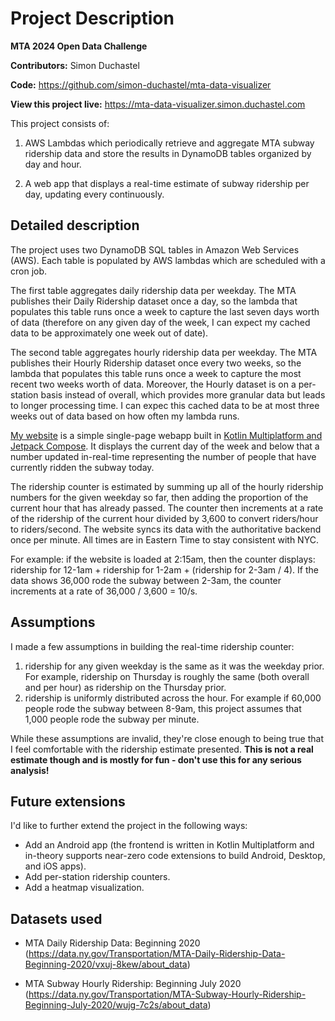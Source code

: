 # Project Description

**MTA 2024 Open Data Challenge**

**Contributors:** Simon Duchastel

**Code:** https://github.com/simon-duchastel/mta-data-visualizer

**View this project live:** https://mta-data-visualizer.simon.duchastel.com

This project consists of:

1. AWS Lambdas which periodically retrieve and aggregate MTA subway ridership data and store the results in DynamoDB tables organized by day and hour.

2. A web app that displays a real-time estimate of subway ridership per day, updating every continuously.

## Detailed description

The project uses two DynamoDB SQL tables in Amazon Web Services (AWS). Each table is populated by AWS lambdas which are scheduled with a cron job.

The first table aggregates daily ridership data per weekday. The MTA publishes their Daily Ridership dataset once a day, so the lambda that populates this table runs once a week to capture the last seven days worth of data (therefore on any given day of the week, I can expect my cached data to be approximately one week out of date).

The second table aggregates hourly ridership data per weekday. The MTA publishes their Hourly Ridership dataset once every two weeks, so the lambda that populates this table runs once a week to capture the most recent two weeks worth of data. Moreover, the Hourly dataset is on a per-station basis instead of overall, which provides more granular data but leads to longer processing time. I can expec this cached data to be at most three weeks out of data based on how often my lambda runs.

[My website](https://mta-data-visualizer.simon.duchastel.com) is a simple single-page webapp built in [Kotlin Multiplatform and Jetpack Compose](https://kotlinlang.org/docs/multiplatform.html). It displays the current day of the week and below that a number updated in-real-time representing the number of people that have currently ridden the subway today.

The ridership counter is estimated by summing up all of the hourly ridership numbers for the given weekday so far, then adding the proportion of the current hour that has already passed. The counter then increments at a rate of the ridership of the current hour divided by 3,600 to convert riders/hour to riders/second. The website syncs its data with the authoritative backend once per minute. All times are in Eastern Time to stay consistent with NYC.

For example: if the website is loaded at 2:15am, then the counter displays: ridership for 12-1am + ridership for 1-2am + (ridership for 2-3am / 4). If the data shows 36,000 rode the subway between 2-3am, the counter increments at a rate of 36,000 / 3,600 = 10/s.

## Assumptions

I made a few assumptions in building the real-time ridership counter:

1. ridership for any given weekday is the same as it was the weekday prior. For example, ridership on Thursday is roughly the same (both overall and per hour) as ridership on the Thursday prior.
2. ridership is uniformly distributed across the hour. For example if 60,000 people rode the subway between 8-9am, this project assumes that 1,000 people rode the subway per minute.

While these assumptions are invalid, they're close enough to being true that I feel comfortable with the ridership estimate presented. **This is not a real estimate though and is mostly for fun - don't use this for any serious analysis!**

## Future extensions

I'd like to further extend the project in the following ways:

- Add an Android app (the frontend is written in Kotlin Multiplatform and in-theory supports near-zero code extensions to build Android, Desktop, and iOS apps).
- Add per-station ridership counters.
- Add a heatmap visualization.

## Datasets used

- MTA Daily Ridership Data: Beginning 2020 (https://data.ny.gov/Transportation/MTA-Daily-Ridership-Data-Beginning-2020/vxuj-8kew/about_data)

- MTA Subway Hourly Ridership: Beginning July 2020 (https://data.ny.gov/Transportation/MTA-Subway-Hourly-Ridership-Beginning-July-2020/wujg-7c2s/about_data)
